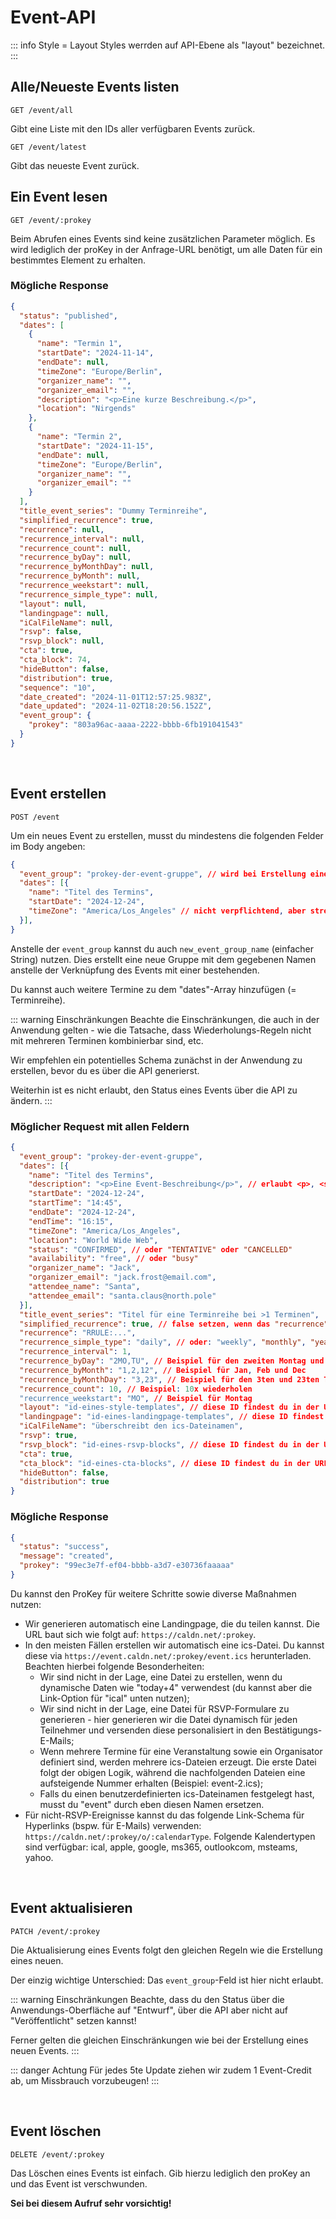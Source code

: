 
# Event-API

::: info Style = Layout
Styles werrden auf API-Ebene als "layout" bezeichnet.
:::

## Alle/Neueste Events listen

```
GET /event/all
```

Gibt eine Liste mit den IDs aller verfügbaren Events zurück.

```
GET /event/latest
```

Gibt das neueste Event zurück.

## Ein Event lesen

```
GET /event/:prokey
```

Beim Abrufen eines Events sind keine zusätzlichen Parameter möglich. Es wird lediglich der proKey in der Anfrage-URL benötigt, um alle Daten für ein bestimmtes Element zu erhalten.

### Mögliche Response

```json
{
  "status": "published",
  "dates": [
    {
      "name": "Termin 1",
      "startDate": "2024-11-14",
      "endDate": null,
      "timeZone": "Europe/Berlin",
      "organizer_name": "",
      "organizer_email": "",
      "description": "<p>Eine kurze Beschreibung.</p>",
      "location": "Nirgends"
    },
    {
      "name": "Termin 2",
      "startDate": "2024-11-15",
      "endDate": null,
      "timeZone": "Europe/Berlin",
      "organizer_name": "",
      "organizer_email": ""
    }
  ],
  "title_event_series": "Dummy Terminreihe",
  "simplified_recurrence": true,
  "recurrence": null,
  "recurrence_interval": null,
  "recurrence_count": null,
  "recurrence_byDay": null,
  "recurrence_byMonthDay": null,
  "recurrence_byMonth": null,
  "recurrence_weekstart": null,
  "recurrence_simple_type": null,
  "layout": null,
  "landingpage": null,
  "iCalFileName": null,
  "rsvp": false,
  "rsvp_block": null,
  "cta": true,
  "cta_block": 74,
  "hideButton": false,
  "distribution": true,
  "sequence": "10",
  "date_created": "2024-11-01T12:57:25.983Z",
  "date_updated": "2024-11-02T18:20:56.152Z",
  "event_group": {
    "prokey": "803a96ac-aaaa-2222-bbbb-6fb191041543"
  }
}
```

<br />

## Event erstellen

```
POST /event
```

Um ein neues Event zu erstellen, musst du mindestens die folgenden Felder im Body angeben:

```json
{
  "event_group": "prokey-der-event-gruppe", // wird bei Erstellung einer Gruppe zurückgegeben; auch über die UI der Anwendung einsehbar
  "dates": [{
    "name": "Titel des Termins",
    "startDate": "2024-12-24",
    "timeZone": "America/Los_Angeles" // nicht verpflichtend, aber strengstens empfohlen
  }],
}
```

Anstelle der `event_group` kannst du auch `new_event_group_name` (einfacher String) nutzen. Dies erstellt eine neue Gruppe mit dem gegebenen Namen anstelle der Verknüpfung des Events mit einer bestehenden.

Du kannst auch weitere Termine zu dem "dates"-Array hinzufügen (= Terminreihe).

::: warning Einschränkungen
Beachte die Einschränkungen, die auch in der Anwendung gelten - wie die Tatsache, dass Wiederholungs-Regeln nicht mit mehreren Terminen kombinierbar sind, etc.

Wir empfehlen ein potentielles Schema zunächst in der Anwendung zu erstellen, bevor du es über die API generierst.

Weiterhin ist es nicht erlaubt, den Status eines Events über die API zu ändern.
:::

### Möglicher Request mit allen Feldern

```json
{
  "event_group": "prokey-der-event-gruppe",
  "dates": [{
    "name": "Titel des Termins",
    "description": "<p>Eine Event-Beschreibung</p>", // erlaubt <p>, <strong>, <em>, <u>, <h1>, <h2>, <h3>, <h4>, <ul>, <ol>, <li>, <a>
    "startDate": "2024-12-24",
    "startTime": "14:45",
    "endDate": "2024-12-24",
    "endTime": "16:15",
    "timeZone": "America/Los_Angeles",
    "location": "World Wide Web",
    "status": "CONFIRMED", // oder "TENTATIVE" oder "CANCELLED"
    "availability": "free", // oder "busy"
    "organizer_name": "Jack",
    "organizer_email": "jack.frost@email.com",
    "attendee_name": "Santa",
    "attendee_email": "santa.claus@north.pole"
  }],
  "title_event_series": "Titel für eine Terminreihe bei >1 Terminen",
  "simplified_recurrence": true, // false setzen, wenn das "recurrence"-Feld genutzt werden soll. Dieses muss eine RRULE beinhalten; true, wenn stattdessen die übrigen recurrence-Felder genutzt werden sollen
  "recurrence": "RRULE:...",
  "recurrence_simple_type": "daily", // oder: "weekly", "monthly", "yearly",
  "recurrence_interval": 1,
  "recurrence_byDay": "2MO,TU", // Beispiel für den zweiten Montag und jeden Dienstag
  "recurrence_byMonth": "1,2,12", // Beispiel für Jan, Feb und Dec
  "recurrence_byMonthDay": "3,23", // Beispiel für den 3ten und 23ten Tag des Monats
  "recurrence_count": 10, // Beispiel: 10x wiederholen
  "recurrence_weekstart": "MO", // Beispiel für Montag
  "layout": "id-eines-style-templates", // diese ID findest du in der URL des entsprechenden Elements in der Anwendung oder in der Response bei Erstellung über die API
  "landingpage": "id-eines-landingpage-templates", // diese ID findest du in der URL des entsprechenden Elements in der Anwendung oder in der Response bei Erstellung über die API
  "iCalFileName": "überschreibt den ics-Dateinamen",
  "rsvp": true,
  "rsvp_block": "id-eines-rsvp-blocks", // diese ID findest du in der URL des entsprechenden Elements in der Anwendung oder in der Response bei Erstellung über die API
  "cta": true,
  "cta_block": "id-eines-cta-blocks", // diese ID findest du in der URL des entsprechenden Elements in der Anwendung oder in der Response bei Erstellung über die API
  "hideButton": false,
  "distribution": true
}
```

### Mögliche Response

```json
{
  "status": "success",
  "message": "created",
  "prokey": "99ec3e7f-ef04-bbbb-a3d7-e30736faaaaa"
}
```

Du kannst den ProKey für weitere Schritte sowie diverse Maßnahmen nutzen:

* Wir generieren automatisch eine Landingpage, die du teilen kannst. Die URL baut sich wie folgt auf: `https://caldn.net/:prokey`.
* In den meisten Fällen erstellen wir automatisch eine ics-Datei. Du kannst diese via `https://event.caldn.net/:prokey/event.ics` herunterladen. Beachten hierbei folgende Besonderheiten:
  * Wir sind nicht in der Lage, eine Datei zu erstellen, wenn du dynamische Daten wie "today+4" verwendest (du kannst aber die Link-Option für "ical" unten nutzen);
  * Wir sind nicht in der Lage, eine Datei für RSVP-Formulare zu generieren - hier generieren wir die Datei dynamisch für jeden Teilnehmer und versenden diese personalisiert in den Bestätigungs-E-Mails;
  * Wenn mehrere Termine für eine Veranstaltung sowie ein Organisator definiert sind, werden mehrere ics-Dateien erzeugt. Die erste Datei folgt der obigen Logik, während die nachfolgenden Dateien eine aufsteigende Nummer erhalten (Beispiel: event-2.ics);
  * Falls du einen benutzerdefinierten ics-Dateinamen festgelegt hast, musst du "event" durch eben diesen Namen ersetzen.
* Für nicht-RSVP-Ereignisse kannst du das folgende Link-Schema für Hyperlinks (bspw. für E-Mails) verwenden: `https://caldn.net/:prokey/o/:calendarType`. Folgende Kalendertypen sind verfügbar: ical, apple, google, ms365, outlookcom, msteams, yahoo.

<br />

## Event aktualisieren

```
PATCH /event/:prokey
```

Die Aktualisierung eines Events folgt den gleichen Regeln wie die Erstellung eines neuen.

Der einzig wichtige Unterschied: Das `event_group`-Feld ist hier nicht erlaubt.

::: warning Einschränkungen
Beachte, dass du den Status über die Anwendungs-Oberfläche auf "Entwurf", über die API aber nicht auf "Veröffentlicht" setzen kannst!

Ferner gelten die gleichen Einschränkungen wie bei der Erstellung eines neuen Events.
:::

::: danger Achtung
Für jedes 5te Update ziehen wir zudem 1 Event-Credit ab, um Missbrauch vorzubeugen!
:::

<br />

## Event löschen

```
DELETE /event/:prokey
```

Das Löschen eines Events ist einfach. Gib hierzu lediglich den proKey an und das Event ist verschwunden.

**Sei bei diesem Aufruf sehr vorsichtig!**
